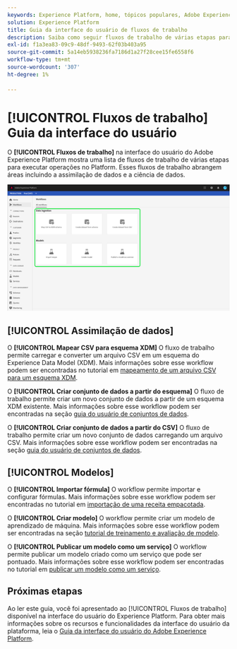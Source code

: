 ```yaml
---
keywords: Experience Platform, home, tópicos populares, Adobe Experience Platform, guia do usuário, guia da interface do usuário, guia da interface de fluxos de trabalho, fluxos de trabalho, guia do usuário de fluxos de trabalho;
solution: Experience Platform
title: Guia da interface do usuário de fluxos de trabalho
description: Saiba como seguir fluxos de trabalho de várias etapas para executar operações comuns na interface do usuário do Adobe Experience Platform.
exl-id: f1a3ea83-09c9-48df-9493-62f03b403a95
source-git-commit: 5a14eb5938236fa7186d1a27f28cee15fe6558f6
workflow-type: tm+mt
source-wordcount: '307'
ht-degree: 1%

---
```


# [!UICONTROL Fluxos de trabalho] Guia da interface do usuário

O **[!UICONTROL Fluxos de trabalho]** na interface do usuário do Adobe Experience Platform mostra uma lista de fluxos de trabalho de várias etapas para executar operações no Platform. Esses fluxos de trabalho abrangem áreas incluindo a assimilação de dados e a ciência de dados.

![workflows](./images/workflows/workflows.png)

## [!UICONTROL Assimilação de dados]

O **[!UICONTROL Mapear CSV para esquema XDM]** O fluxo de trabalho permite carregar e converter um arquivo CSV em um esquema do Experience Data Model (XDM). Mais informações sobre esse workflow podem ser encontradas no tutorial em [mapeamento de um arquivo CSV para um esquema XDM](../ingestion/tutorials/map-csv/overview.md).

O **[!UICONTROL Criar conjunto de dados a partir do esquema]** O fluxo de trabalho permite criar um novo conjunto de dados a partir de um esquema XDM existente. Mais informações sobre esse workflow podem ser encontradas na seção [guia do usuário de conjuntos de dados](../catalog/datasets/user-guide.md#schema).

O **[!UICONTROL Criar conjunto de dados a partir do CSV]** O fluxo de trabalho permite criar um novo conjunto de dados carregando um arquivo CSV. Mais informações sobre esse workflow podem ser encontradas na seção [guia do usuário de conjuntos de dados](../catalog/datasets/user-guide.md#csv).

## [!UICONTROL Modelos]

O **[!UICONTROL Importar fórmula]** O workflow permite importar e configurar fórmulas. Mais informações sobre esse workflow podem ser encontradas no tutorial em [importação de uma receita empacotada](../data-science-workspace/models-recipes/import-packaged-recipe-ui.md).

O **[!UICONTROL Criar modelo]** O workflow permite criar um modelo de aprendizado de máquina. Mais informações sobre esse workflow podem ser encontradas na seção [tutorial de treinamento e avaliação de modelo](../data-science-workspace/models-recipes/train-evaluate-model-ui.md).

O **[!UICONTROL Publicar um modelo como um serviço]** O workflow permite publicar um modelo criado como um serviço que pode ser pontuado. Mais informações sobre esse workflow podem ser encontradas no tutorial em [publicar um modelo como um serviço](../data-science-workspace/models-recipes/publish-model-service-ui.md).

## Próximas etapas

Ao ler este guia, você foi apresentado ao [!UICONTROL Fluxos de trabalho] disponível na interface do usuário do Experience Platform. Para obter mais informações sobre os recursos e funcionalidades da interface do usuário da plataforma, leia o [Guia da interface do usuário do Adobe Experience Platform](ui-guide.md).

